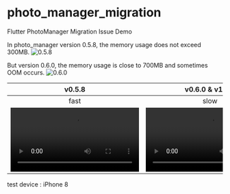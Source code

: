 # photo_manager_migration
Flutter PhotoManager Migration Issue Demo

In photo_manager version 0.5.8, the memory usage does not exceed 300MB.
![0.5.8](https://user-images.githubusercontent.com/26322627/116773846-30c40800-aa93-11eb-89df-c1c74e6eb325.png)

But version 0.6.0, the memory usage is close to 700MB and sometimes OOM occurs.
![0.6.0](https://user-images.githubusercontent.com/26322627/116773848-33266200-aa93-11eb-9ab6-c6369f0fdefc.png)

|v0.5.8|v0.6.0 & v1.1.4|
|:-:|:-:|
|fast|slow|
|<video src="https://user-images.githubusercontent.com/26322627/116774005-4dad0b00-aa94-11eb-866c-f74c1dbc6eb2.MP4" />|<video src="https://user-images.githubusercontent.com/26322627/116774009-57cf0980-aa94-11eb-922b-077edc22d814.MP4"/>|

test device : iPhone 8
